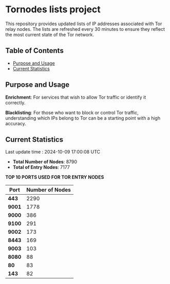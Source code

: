 # Tornodes lists project

This repository provides updated lists of IP addresses associated with Tor relay nodes. The lists are refreshed every 30 minutes to ensure they reflect the most current state of the Tor network.

## Table of Contents

- [Purpose and Usage](#purpose-and-usage)
- [Current Statistics](#current-statistics)


## Purpose and Usage

**Enrichment**: For services that wish to allow Tor traffic or identify it correctly.

**Blacklisting**: For those who want to block or control Tor traffic, understanding which IPs belong to Tor can be a starting point with a high accuracy.

## Current Statistics

Last update time : 2024-10-09 17:00:08 UTC

- **Total Number of Nodes**: 8790
- **Total of Entry Nodes**: 7177

**TOP 10 PORTS USED FOR TOR ENTRY NODES**

| **Port** | **Number of Nodes** |
|------|-----------------|
| **443**   | 2290  |
| **9001**   | 1778  |
| **9000**   | 386  |
| **9100**   | 291  |
| **9002**   | 173  |
| **8443**   | 169  |
| **9003**   | 103  |
| **8080**   | 88  |
| **80**   | 83  |
| **143**   | 82  |

